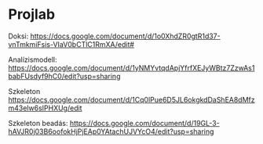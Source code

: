 ﻿# Projlab

Doksi:
https://docs.google.com/document/d/1o0XhdZR0gtR1d37-vnTmkmiFsis-VIaV0bCTlC1RmXA/edit#

Analízismodell:
https://docs.google.com/document/d/1yNMYvtqdApjYfrfXEJyWBtz7ZzwAs1babFUsdyf9hC0/edit?usp=sharing

Szkeleton
https://docs.google.com/document/d/1Cq0lPue6D5JL6okgkdDaShEA8dMfzm43elw6sIPHXUg/edit

Szkeleton beadás:
https://docs.google.com/document/d/19GL-3-hAVJR0j03B6oofokHjPjEAp0YAtachUJVYcO4/edit?usp=sharing